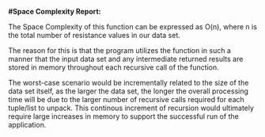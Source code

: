 **#Space Complexity Report:**

The Space Complexity of this function can be expressed as O(n), where n is the total number of resistance values in our data set.

The reason for this is that the program utilizes the function in such a manner that the input data set and any intermediate returned results are stored in
memory throughout each recursive call of the function.

The worst-case scenario would be incrementally related to the size of the data set itself, as the larger the data set, 
the longer the overall processing time will be due to the larger number of recursive calls required for each tuple/list to unpack. 
This continous increment of recursion would ultimately require large increases in memory to support the successful run of the application.
